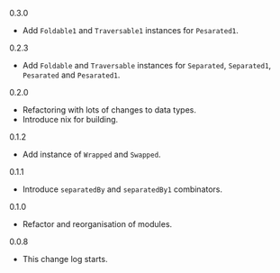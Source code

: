 0.3.0

* Add `Foldable1` and `Traversable1` instances for `Pesarated1`.

0.2.3

* Add `Foldable` and `Traversable` instances for `Separated`, `Separated1`, `Pesarated` and `Pesarated1`.

0.2.0

* Refactoring with lots of changes to data types.
* Introduce nix for building.

0.1.2

* Add instance of `Wrapped` and `Swapped`.

0.1.1

* Introduce `separatedBy` and `separatedBy1` combinators.

0.1.0

* Refactor and reorganisation of modules.

0.0.8

* This change log starts.

